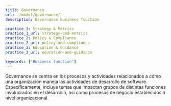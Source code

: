 ```yaml
---
title: Governance
url: ./model/governance/
description: Governance business function

practice_1: Strategy & Metrics
practice_1_url: strategy-and-metrics
practice_2: Policy & Compliance
practice_2_url: policy-and-compliance
practice_3: Education & Guidance
practice_3_url: education-and-guidance

keywords: ["Business function"]
---
```


Governance se centra en los procesos y actividades relacionados a cómo una organización maneja las actividades de desarrollo de software. Específicamente, incluye temas que impactan grupos de distintas funciones involucrados en el desarrollo, así como procesos de negocio establecidos a nivel organizacional.

